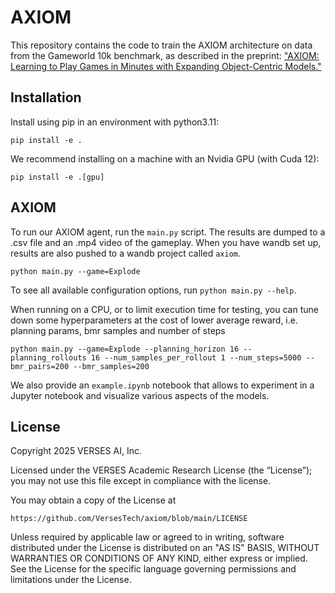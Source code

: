 # AXIOM

This repository contains the code to train the AXIOM architecture on data from the Gameworld 10k benchmark, as described in the preprint: ["AXIOM: Learning to Play Games in Minutes with
Expanding Object-Centric Models."](https://arxiv.org/abs/2505.24784)


## Installation

Install using pip in an environment with python3.11:

```
pip install -e .
```

We recommend installing on a machine with an Nvidia GPU (with Cuda 12):

```
pip install -e .[gpu]
```


## AXIOM

To run our AXIOM agent, run the `main.py` script. The results are dumped to a .csv file and an .mp4 video of the gameplay. When you have wandb set up, results are also pushed to a wandb project called `axiom`.

```
python main.py --game=Explode
```

To see all available configuration options, run `python main.py --help`.

When running on a CPU, or to limit execution time for testing, you can tune down some hyperparameters at the cost of lower average reward, i.e. planning params, bmr samples and number of steps

```
python main.py --game=Explode --planning_horizon 16 --planning_rollouts 16 --num_samples_per_rollout 1 --num_steps=5000 --bmr_pairs=200 --bmr_samples=200
```

We also provide an `example.ipynb` notebook that allows to experiment in a Jupyter notebook and visualize various aspects of the models.

## License

Copyright 2025 VERSES AI, Inc.

Licensed under the VERSES Academic Research License (the “License”);
you may not use this file except in compliance with the license.

You may obtain a copy of the License at

    https://github.com/VersesTech/axiom/blob/main/LICENSE

Unless required by applicable law or agreed to in writing, software
distributed under the License is distributed on an "AS IS" BASIS,
WITHOUT WARRANTIES OR CONDITIONS OF ANY KIND, either express or implied.
See the License for the specific language governing permissions and
limitations under the License.
